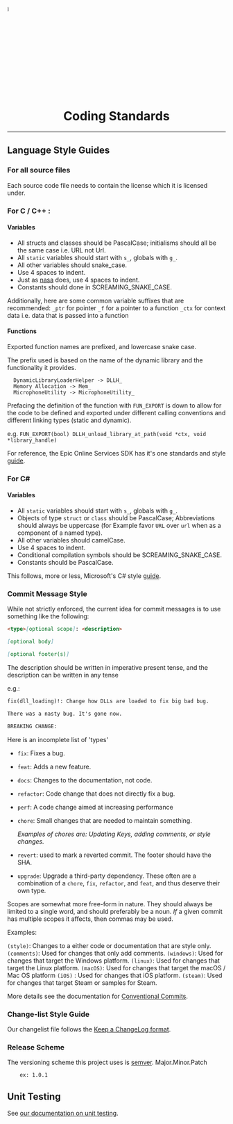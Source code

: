 <a href="/README.md"><img src="/com.playeveryware.eos/Documentation~/images/PlayEveryWareLogo.gif" alt="README.md" width="5%"/></a>

# <div align="center">Coding Standards</div>
---

## Language Style Guides

### For all source files
Each source code file needs to contain the license which it is licensed under.

### For C / C++ :

#### Variables
* All structs and classes should be PascalCase; initialisms should all be the same case i.e. URL not Url.
* All `static` variables should start with `s_`, globals with `g_`.
* All other variables should snake_case.
* Use 4 spaces to indent.
* Just as [nasa](https://ntrs.nasa.gov/api/citations/19950022400/downloads/19950022400.pdf#page=18) does, use 4 spaces to indent.
* Constants should done in SCREAMING_SNAKE_CASE.

Additionally, here are some common variable suffixes that are recommended:
`_ptr`  for pointer
`_f`    for a pointer to a function
`_ctx`  for context data i.e. data that is passed into a function

#### Functions
Exported function names are prefixed, and lowercase snake case.

The prefix used is based on the name of the dynamic library and the functionality it provides.
```
  DynamicLibraryLoaderHelper -> DLLH_
  Memory Allocation -> Mem_
  MicrophoneUtility -> MicrophoneUtility_
```

Prefacing the definition of the function with `FUN_EXPORT` is down to allow for the code to be defined and exported under
different calling conventions and different linking types (static and dynamic).

e.g.
`FUN_EXPORT(bool) DLLH_unload_library_at_path(void *ctx, void *library_handle)`

For reference, the Epic Online Services SDK has it's one standards and style [guide](https://docs.unrealengine.com/4.26/en-US/ProductionPipelines/DevelopmentSetup/CodingStandard/).

### For C#

#### Variables
* All `static` variables should start with `s_`, globals with `g_`.
* Objects of type `struct` or `class` should be PascalCase; Abbreviations should always be uppercase (for Example favor `URL` over `url` when as a component of a named type).
* All other variables should camelCase.
* Use 4 spaces to indent.
* Conditional compilation symbols should be SCREAMING_SNAKE_CASE.
* Constants should be PascalCase.

This follows, more or less, Microsoft's C# style [guide](https://docs.microsoft.com/en-us/dotnet/csharp/fundamentals/coding-style/coding-conventions).


### Commit Message Style
While not strictly enforced, the current idea for commit messages is to use something like the following:

```markdown
<type>[optional scope]: <description>

[optional body]

[optional footer(s)]
```  

The description should be written in imperative present tense, and the description can be written in any tense

e.g.:

```markdown
fix(dll_loading)!: Change how DLLs are loaded to fix big bad bug.

There was a nasty bug. It's gone now.

BREAKING CHANGE:
```



Here is an incomplete list of 'types'

- `fix`: Fixes a bug.
- `feat`: Adds a new feature.
- `docs`: Changes to the documentation, not code.
- `refactor`: Code change that does not directly fix a bug.
- `perf`: A code change aimed at increasing performance
- `chore`: Small changes that are needed to maintain something. 

   _Examples of chores are: Updating Keys, adding comments, or style changes._

- `revert`: used to mark a reverted commit. The footer should have the SHA.
- `upgrade`: Upgrade a third-party dependency. These often are a combination of a `chore`, `fix`, `refactor`, and `feat`, and thus deserve their own type.

Scopes are somewhat more free-form in nature. They should always be limited to a single word, and should preferably be a noun. _If_ a given commit has multiple scopes it affects, then commas may be used.

Examples:

`(style)`: Changes to a either code or documentation that are style only.
`(comments)`: Used for changes that only add comments.
`(windows)`: Used for changes that target the Windows platform.
`(linux)`: Used for changes that target the Linux platform.
`(macOS)`: Used for changes that target the macOS / Mac OS platform
`(iOS)` : Used for changes that iOS platform.
`(steam)`: Used for changes that target Steam or samples for Steam.

More details see the documentation for [Conventional Commits](https://www.conventionalcommits.org/en/v1.0.0/).

### Change-list Style Guide
Our changelist file follows the [Keep a ChangeLog format](https://keepachangelog.com/en/1.0.0/).

### Release Scheme
The versioning scheme this project uses is [semver](https://semver.org/).
Major.Minor.Patch
```
	ex: 1.0.1
```

## Unit Testing

See [our documentation on unit testing](/com.playeveryware.eos/Documentation~/unit-testing.md).